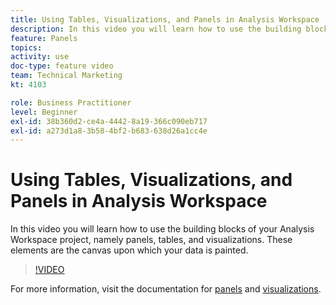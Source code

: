 ```yaml
---
title: Using Tables, Visualizations, and Panels in Analysis Workspace
description: In this video you will learn how to use the building blocks of your Analysis Workspace project, namely panels, tables, and visualizations. These elements are the canvas upon which your data is painted.
feature: Panels
topics: 
activity: use
doc-type: feature video
team: Technical Marketing
kt: 4103

role: Business Practitioner
level: Beginner
exl-id: 38b360d2-ce4a-4442-8a19-366c090eb717
exl-id: a273d1a8-3b58-4bf2-b683-638d26a1cc4e
---
```

# Using Tables, Visualizations, and Panels in Analysis Workspace

In this video you will learn how to use the building blocks of your Analysis Workspace project, namely panels, tables, and visualizations. These elements are the canvas upon which your data is painted.

>[!VIDEO](https://video.tv.adobe.com/v/30369/?quality=12)

For more information, visit the documentation for [panels](https://docs.adobe.com/content/help/en/analytics/analyze/analysis-workspace/panels/panels.html) and [visualizations](https://docs.adobe.com/content/help/en/analytics/analyze/analysis-workspace/visualizations/freeform-analysis-visualizations.html).
